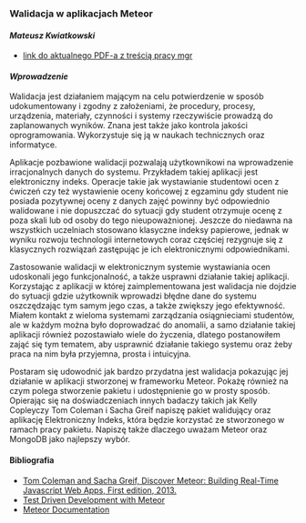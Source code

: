 ### Walidacja w aplikacjach Meteor
#### *Mateusz Kwiatkowski*

* [link do aktualnego PDF-a z treścią pracy mgr](https://github.com/Flover/praca_magisterska/raw/master/magisterka.pdf)

#### *Wprowadzenie*
Walidacja jest działaniem mającym na celu potwierdzenie w sposób
udokumentowany i zgodny z założeniami, że procedury, procesy, urządzenia, materiały,
czynności i systemy rzeczywiście prowadzą do zaplanowanych wyników. Znana
jest także jako kontrola jakości oprogramowania. Wykorzystuje się ją w naukach
technicznych oraz informatyce.

Aplikacje pozbawione walidacji pozwalają użytkownikowi na wprowadzenie
irracjonalnych danych do systemu. Przykładem takiej aplikacji jest elektroniczny
indeks. Operacje takie jak wystawianie studentowi ocen z ćwiczeń czy też
wystawienie oceny końcowej z egzaminu gdy student nie posiada pozytywnej oceny
z danych zajęć powinny być odpowiednio walidowane i nie dopuszczać do sytuacji
gdy student otrzymuje ocenę z poza skali lub od osoby do tego nieupoważnionej.
Jeszcze do niedawna na wszystkich uczelniach stosowano klasyczne indeksy papierowe,
jednak w wyniku rozwoju technologii internetowych coraz częściej rezygnuje
się z klasycznych rozwiązań zastępując je ich elektronicznymi odpowiednikami.

Zastosowanie walidacji w elektronicznym systemie wystawiania ocen udoskonali
jego funkcjonalność, a także usprawni działanie takiej aplikacji. Korzystając
z aplikacji w której zaimplementowana jest walidacja nie dojdzie do sytuacji gdzie
użytkownik wprowadzi błędne dane do systemu oszczędzając tym samym jego
czas, a także zwiększy jego efektywność. Miałem kontakt z wieloma
systemami zarządzania osiągnieciami studentów, ale w każdym można było
doprowadzać do anomalii, a samo działanie takiej aplikacji również pozostawiało
wiele do życzenia, dlatego postanowiłem zająć się tym tematem, aby usprawnić
działanie takiego systemu oraz żeby praca na nim była przyjemna,
prosta i intuicyjna.

Postaram się udowodnić jak bardzo przydatna jest walidacja pokazując jej działanie
w aplikacji stworzonej w frameworku Meteor. Pokażę również na czym polega stworzenie
pakietu i udostępnienie go w prosty sposób. Opierając się na doświadczeniach
innych badaczy takich jak Kelly Copleyczy Tom Coleman i Sacha Greif
napiszę pakiet walidujący oraz aplikację Elektroniczny Indeks, która będzie
korzystać ze stworzonego w ramach pracy pakietu. Napiszę także dlaczego uważam
Meteor oraz MongoDB jako najlepszy wybór.

#### Bibliografia

* [Tom Coleman and Sacha Greif, Discover Meteor: Building Real-Time Javascript Web Apps, First edition, 2013.](http://pl.discovermeteor.com/)
* [Test Driven Development with Meteor](http://www.sitepoint.com/test-driven-development-with-meteor/)
* [Meteor Documentation](http://docs.meteor.com)
